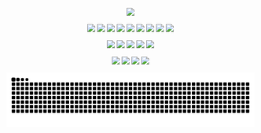 <p align="center">
  <a href="https://github.com/DenverCoder1/readme-typing-svg"><img src="https://readme-typing-svg.herokuapp.com?font=roboto&weight=1000&size=24&pause=500&duration=2500&lines=Hey,+my+name's+Vanik.;I+love+open-source.;I+love+secure+code.;I+love+learning.;&center=true&width=500&height=50"></a>
</p>

<p>
  <div align="center">
    <img src="https://img.shields.io/badge/Go-29BEB0?style=for-the-badge&logo=go&logoColor=ffffff&labelColor=1f1f1f">
    <img src="https://img.shields.io/badge/Rust (learning)-FF6600?style=for-the-badge&logo=rust&logoColor=ffffff&labelColor=1f1f1f">
    <img src="https://img.shields.io/badge/PostgreSQL-336791?style=for-the-badge&logo=postgresql&logoColor=ffffff&labelColor=1f1f1f">
    <img src="https://img.shields.io/badge/MongoDB-47A248?style=for-the-badge&logo=mongodb&logoColor=ffffff&labelColor=1f1f1f">
    <img src="https://img.shields.io/badge/Redis-D82C20?style=for-the-badge&logo=redis&logoColor=ffffff&labelColor=1f1f1f">
    <img src="https://img.shields.io/badge/RabbitMQ-FF6600?style=for-the-badge&logo=rabbitmq&logoColor=ffffff&labelColor=1f1f1f">
    <img src="https://img.shields.io/badge/Kafka-231F20?style=for-the-badge&logo=apache-kafka&logoColor=ffffff&labelColor=1f1f1f">
    <img src="https://img.shields.io/badge/OpenTelemetry-563D7C?style=for-the-badge&logo=opentelemetry&logoColor=ffffff&labelColor=1f1f1f">
    <img src="https://img.shields.io/badge/Grafana-563D7C?style=for-the-badge&logo=grafana&logoColor=ffffff&labelColor=1f1f1f">
  </div>
</p>
<p>
  <div align="center">
    <img src="https://img.shields.io/badge/Git-F05033?style=for-the-badge&logo=git&logoColor=ffffff&labelColor=1f1f1f">
    <img src="https://img.shields.io/badge/Docker-2496ED?style=for-the-badge&logo=docker&logoColor=ffffff&labelColor=1f1f1f">
    <img src="https://img.shields.io/badge/Docker Swarm-2496ED?style=for-the-badge&logo=docker-swarm&logoColor=ffffff&labelColor=1f1f1f">
    <img src="https://img.shields.io/badge/Kubernetes-326CE5?style=for-the-badge&logo=kubernetes&logoColor=ffffff&labelColor=1f1f1f">
    <img src="https://img.shields.io/badge/GitHub-181717?style=for-the-badge&logo=github&logoColor=ffffff&labelColor=1f1f1f">
  </div>
</p>
<p>
  <div align="center">
    <img src="https://img.shields.io/badge/Zed%20Editor-5C2D91?style=for-the-badge&logo=zed&logoColor=ffffff&labelColor=1f1f1f">
    <img src="https://img.shields.io/badge/Visual%20Studio%20Code-007ACC?style=for-the-badge&logo=visual-studio-code&logoColor=ffffff&labelColor=1f1f1f">
    <img src="https://img.shields.io/badge/Stack%20Overflow-FE7A16?style=for-the-badge&logo=stack-overflow&logoColor=ffffff&labelColor=1f1f1f">
    <img src="https://img.shields.io/badge/Perplexity-000000?style=for-the-badge&logo=perplexity&logoColor=ffffff&labelColor=1f1f1f">
  </div>
</p>

<div align="center">
  <img src="https://github.com/VaniXachatryan/VaniXachatryan/blob/output/github-contribution-grid-snake-dark.svg" width="900px"/>
</div>
